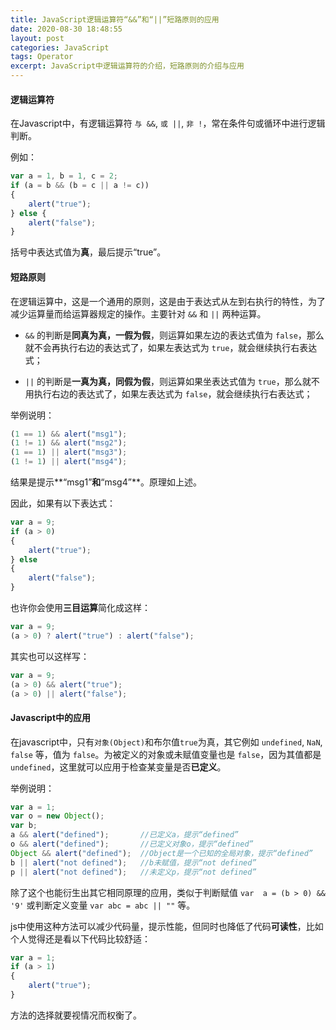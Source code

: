 ```yaml
---
title: JavaScript逻辑运算符“&&”和“||”短路原则的应用
date: 2020-08-30 18:48:55
layout: post
categories: JavaScript
tags: Operator
excerpt: JavaScript中逻辑运算符的介绍，短路原则的介绍与应用
---
```


#### 逻辑运算符

在Javascript中，有逻辑运算符 `与 &&`, `或 ||`, `非 !`，常在条件句或循环中进行逻辑判断。

例如：

```js
var a = 1, b = 1, c = 2;
if (a = b && (b = c || a != c))
{
	alert("true");
} else {
	alert("false");
}
```

括号中表达式值为**真**，最后提示“true”。

#### 短路原则

在逻辑运算中，这是一个通用的原则，这是由于表达式从左到右执行的特性，为了减少运算量而给运算器规定的操作。主要针对 `&&` 和 `||` 两种运算。

* `&&` 的判断是**同真为真，一假为假**，则运算如果左边的表达式值为 `false`，那么就不会再执行右边的表达式了，如果左表达式为 `true`，就会继续执行右表达式；

* `||` 的判断是**一真为真，同假为假**，则运算如果坐表达式值为 `true`，那么就不用执行右边的表达式了，如果左表达式为 `false`，就会继续执行右表达式；

举例说明：

```js
(1 == 1) && alert("msg1");
(1 != 1) && alert("msg2");
(1 == 1) || alert("msg3");
(1 != 1) || alert("msg4");
```

结果是提示**“msg1”**和**“msg4”**。原理如上述。

因此，如果有以下表达式：

```js
var a = 9;
if (a > 0)
{
	alert("true");
} else
{
	alert("false");
}
```

也许你会使用**三目运算**简化成这样：

```js
var a = 9;
(a > 0) ? alert("true") : alert("false");
```

其实也可以这样写：

```js
var a = 9;
(a > 0) && alert("true");
(a > 0) || alert("false");
```

#### Javascript中的应用

在javascript中，只有`对象(Object)`和布尔值`true`为真，其它例如 `undefined`, `NaN`, `false` 等，值为 `false`。为被定义的对象或未赋值变量也是 `false`，因为其值都是 `undefined`，这里就可以应用于检查某变量是否**已定义**。

举例说明：

```js
var a = 1;
var o = new Object();
var b;
a && alert("defined");       //已定义a，提示“defined”
o && alert("defined");       //已定义对象o，提示“defined”
Object && alert("defined");  //Object是一个已知的全局对象，提示“defined”
b || alert("not defined");   //b未赋值，提示“not defined”
p || alert("not defined");   //未定义p，提示“not defined”
```

除了这个也能衍生出其它相同原理的应用，类似于判断赋值 `var  a = (b > 0) && '9'` 或判断定义变量 `var abc = abc || ""` 等。

js中使用这种方法可以减少代码量，提示性能，但同时也降低了代码**可读性**，比如个人觉得还是看以下代码比较舒适：

```js
var a = 1;
if (a > 1)
{
	alert("true");
}
```

方法的选择就要视情况而权衡了。
